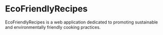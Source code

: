 # EcoFriendlyRecipes
EcoFriendlyRecipes is a web application dedicated to promoting sustainable and environmentally friendly cooking practices.
